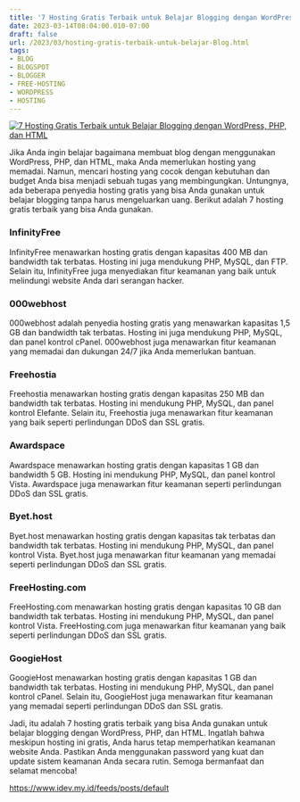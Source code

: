 ```yaml
---
title: '7 Hosting Gratis Terbaik untuk Belajar Blogging dengan WordPress, PHP, dan HTML'
date: 2023-03-14T08:04:00.010-07:00
draft: false
url: /2023/03/hosting-gratis-terbaik-untuk-belajar-Blog.html
tags: 
- BLOG
- BLOGSPOT
- BLOGGER
- FREE-HOSTING
- WORDPRESS
- HOSTING
---
```


[![7 Hosting Gratis Terbaik untuk Belajar Blogging dengan WordPress, PHP, dan HTML](https://blogger.googleusercontent.com/img/b/R29vZ2xl/AVvXsEjV3D3h-BxPXv99Q1YKZ6JKHYYtnE1onQ0MtlQzjM_adbUVz_kKx7P2775R_XLjKU2W9kfz-VGIWZIXn922PiRoSBFaQwgS8esghmzt1IcMgffNEz225jQDvYwx52NqaCljLemShzzLv9CXrBhBxGq96IuKd8klNsu6cDHkvd1uObr9fL2fhgR06A-SXg/w640-h336/web%20hosting%20gratis.webp)](https://blogger.googleusercontent.com/img/b/R29vZ2xl/AVvXsEjV3D3h-BxPXv99Q1YKZ6JKHYYtnE1onQ0MtlQzjM_adbUVz_kKx7P2775R_XLjKU2W9kfz-VGIWZIXn922PiRoSBFaQwgS8esghmzt1IcMgffNEz225jQDvYwx52NqaCljLemShzzLv9CXrBhBxGq96IuKd8klNsu6cDHkvd1uObr9fL2fhgR06A-SXg/s1200/web%20hosting%20gratis.webp)

  

Jika Anda ingin belajar bagaimana membuat blog dengan menggunakan WordPress, PHP, dan HTML, maka Anda memerlukan hosting yang memadai. Namun, mencari hosting yang cocok dengan kebutuhan dan budget Anda bisa menjadi sebuah tugas yang membingungkan. Untungnya, ada beberapa penyedia hosting gratis yang bisa Anda gunakan untuk belajar blogging tanpa harus mengeluarkan uang. Berikut adalah 7 hosting gratis terbaik yang bisa Anda gunakan.

  

### InfinityFree

InfinityFree menawarkan hosting gratis dengan kapasitas 400 MB dan bandwidth tak terbatas. Hosting ini juga mendukung PHP, MySQL, dan FTP. Selain itu, InfinityFree juga menyediakan fitur keamanan yang baik untuk melindungi website Anda dari serangan hacker.

  

### 000webhost

000webhost adalah penyedia hosting gratis yang menawarkan kapasitas 1,5 GB dan bandwidth tak terbatas. Hosting ini juga mendukung PHP, MySQL, dan panel kontrol cPanel. 000webhost juga menawarkan fitur keamanan yang memadai dan dukungan 24/7 jika Anda memerlukan bantuan.

  

### Freehostia

Freehostia menawarkan hosting gratis dengan kapasitas 250 MB dan bandwidth tak terbatas. Hosting ini mendukung PHP, MySQL, dan panel kontrol Elefante. Selain itu, Freehostia juga menawarkan fitur keamanan yang baik seperti perlindungan DDoS dan SSL gratis.

  

### Awardspace

Awardspace menawarkan hosting gratis dengan kapasitas 1 GB dan bandwidth 5 GB. Hosting ini mendukung PHP, MySQL, dan panel kontrol Vista. Awardspace juga menawarkan fitur keamanan seperti perlindungan DDoS dan SSL gratis.

  

### Byet.host

Byet.host menawarkan hosting gratis dengan kapasitas tak terbatas dan bandwidth tak terbatas. Hosting ini mendukung PHP, MySQL, dan panel kontrol Vista. Byet.host juga menawarkan fitur keamanan yang memadai seperti perlindungan DDoS dan SSL gratis.

  

### FreeHosting.com

FreeHosting.com menawarkan hosting gratis dengan kapasitas 10 GB dan bandwidth tak terbatas. Hosting ini mendukung PHP, MySQL, dan panel kontrol Vista. FreeHosting.com juga menawarkan fitur keamanan yang baik seperti perlindungan DDoS dan SSL gratis.

  

### GoogieHost

GoogieHost menawarkan hosting gratis dengan kapasitas 1 GB dan bandwidth tak terbatas. Hosting ini mendukung PHP, MySQL, dan panel kontrol cPanel. Selain itu, GoogieHost juga menawarkan fitur keamanan yang memadai seperti perlindungan DDoS dan SSL gratis.

  

Jadi, itu adalah 7 hosting gratis terbaik yang bisa Anda gunakan untuk belajar blogging dengan WordPress, PHP, dan HTML. Ingatlah bahwa meskipun hosting ini gratis, Anda harus tetap memperhatikan keamanan website Anda. Pastikan Anda menggunakan password yang kuat dan update sistem keamanan Anda secara rutin. Semoga bermanfaat dan selamat mencoba!

https://www.idev.my.id/feeds/posts/default